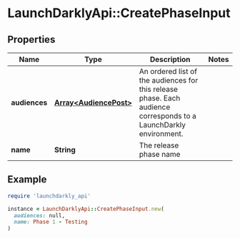 # LaunchDarklyApi::CreatePhaseInput

## Properties

| Name | Type | Description | Notes |
| ---- | ---- | ----------- | ----- |
| **audiences** | [**Array&lt;AudiencePost&gt;**](AudiencePost.md) | An ordered list of the audiences for this release phase. Each audience corresponds to a LaunchDarkly environment. |  |
| **name** | **String** | The release phase name |  |

## Example

```ruby
require 'launchdarkly_api'

instance = LaunchDarklyApi::CreatePhaseInput.new(
  audiences: null,
  name: Phase 1 - Testing
)
```

